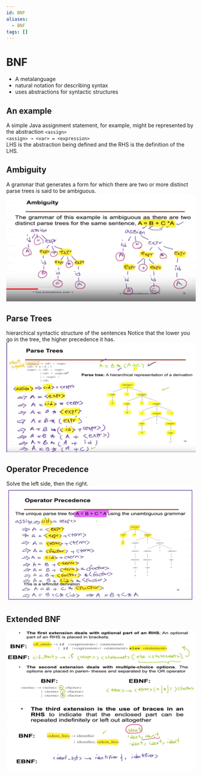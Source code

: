 ```yaml
---
id: BNF
aliases:
  - BNF
tags: []
---
```


# BNF
- A metalanguage  
- natural notation for describing syntax
- uses abstractions for syntactic structures

## An example 
A simple Java assignment statement, for example, might be represented by the abstraction `<assign>`  
`<assign> → <var> = <expression> `  
LHS is the abstraction being defined and the RHS is the definition of the LHS.  

## Ambiguity 
A grammar that generates a form for which there are two or more distinct parse trees is said to be ambiguous.
![amb](../Images/bnfAmb.png) 

## Parse Trees
hierarchical syntactic structure of the sentences
Notice that the lower you go in the tree, the higher precedence it has.  
![ParseTrees](../Images/parseTrees.png)

## Operator Precedence 
Solve the left side, then the right.  
![operatorPrecedence](../Images/operatorPrecedence.png) 

## Extended BNF
![ebnf](../Images/ebnf1.png) 
![ebnf](../Images/ebnf2.png) 


